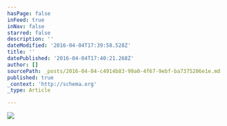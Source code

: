 ```yaml
---
hasPage: false
inFeed: true
inNav: false
starred: false
description: ''
dateModified: '2016-04-04T17:39:58.528Z'
title: ''
datePublished: '2016-04-04T17:40:21.268Z'
author: []
sourcePath: _posts/2016-04-04-c4914b83-99a0-4f67-9ebf-ba7375206e1e.md
published: true
_context: 'http://schema.org'
_type: Article

---
```

![](https://the-grid-user-content.s3-us-west-2.amazonaws.com/29da267c-5162-4925-b4d1-a2446b5c124c.jpg)